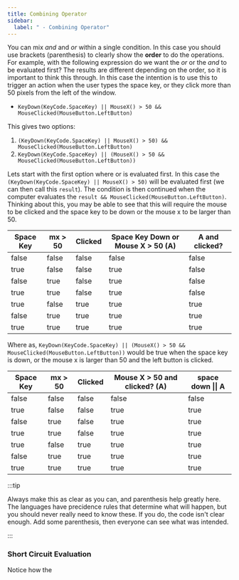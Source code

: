 ```yaml
---
title: Combining Operator
sidebar:
  label: " - Combining Operator"
---
```


You can mix *and* and *or* within a single condition. In this case you should use brackets (parenthesis) to clearly show the **order** to do the operations. For example, with the following expression do we want the *or* or the *and* to be evaluated first? The results are different depending on the order, so it is important to think this through. In this case the intention is to use this to trigger an action when the user types the space key, or they click more than 50 pixels from the left of the window.

- `KeyDown(KeyCode.SpaceKey) || MouseX() > 50 && MouseClicked(MouseButton.LeftButton)`

This gives two options:

1. `(KeyDown(KeyCode.SpaceKey) || MouseX() > 50) && MouseClicked(MouseButton.LeftButton)`
2. `KeyDown(KeyCode.SpaceKey) || (MouseX() > 50 && MouseClicked(MouseButton.LeftButton))`

Lets start with the first option where or is evaluated first. In this case the `(KeyDown(KeyCode.SpaceKey) || MouseX() > 50)` will be evaluated first (we can then call this `result`). The condition is then continued when the computer evaluates the `result && MouseClicked(MouseButton.LeftButton)`. Thinking about this, you may be able to see that this will require the mouse to be clicked and the space key to be down or the mouse x to be larger than 50.

| Space Key | mx > 50 | Clicked | Space Key Down or Mouse X > 50 (A) | A and clicked? |
| --- | --- | --- | --- | --- |
| false | false | false | false | false |
| true | false | false | true | false |
| false | true | false | true | false |
| true | true | false | true | false |
| true | false | true | true | true |
| false | true | true | true | true |
| true | true | true | true | true |

Where as, `KeyDown(KeyCode.SpaceKey) || (MouseX() > 50 && MouseClicked(MouseButton.LeftButton))` would be true when the space key is down, or the mouse x is larger than 50 and the left button is clicked.

| Space Key | mx > 50 | Clicked | Mouse X > 50 and clicked? (A) | space down \|\| A |
| --- | --- | --- | --- | --- |
| false | false | false | false | false |
| true | false | false | true | true |
| false | true | false | true | true |
| true | true | false | true | true |
| true | false | true | true | true |
| false | true | true | true | true |
| true | true | true | true | true |

:::tip

Always make this as clear as you can, and parenthesis help greatly here. The languages have precidence rules that determine what will happen, but you should never really need to know these. If you do, the code isn't clear enough. Add some parenthesis, then everyone can see what was intended.

:::

### Short Circuit Evaluation

Notice how the 
